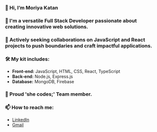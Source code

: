 ### 👋 Hi, I’m Moriya Katan 
### 🌱 I'm a versatile Full Stack Developer passionate about creating innovative web solutions.

### 👀 Actively seeking collaborations on JavaScript and React projects to push boundaries and craft impactful applications.

### 🛠️ My kit includes:
- **Front-end:** JavaScript, HTML, CSS, React, TypeScript
- **Back-end:** Node.js, Express.js
- **Database:** MongoDB, Firebase

### 🎀 Proud 'she codes;' Team member.

### 📫 How to reach me:
- [LinkedIn](https://www.linkedin.com/in/moriya-katan-5248316b/)
- [Gmail](mailto:moriyakatan@gmail.com)

<!---
mktana/mktana is a ✨ special ✨ repository because its `README.md` (this file) appears on your GitHub profile.
You can click the Preview link to take a look at your changes.
--->
